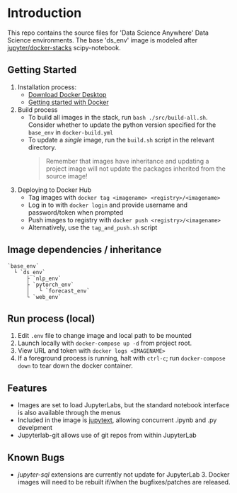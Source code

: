 # Introduction
This repo contains the source files for 'Data Science Anywhere' Data Science environments.  The base 'ds_env' image is modeled after [jupyter/docker-stacks](https://github.com/jupyter/docker-stacks) scipy-notebook.


## Getting Started
1.	Installation process:
    *  [Download Docker Desktop](https://www.docker.com/products/docker-desktop)
    *  [Getting started with Docker](https://docs.docker.com/)
2.	Build process
    *  To build all images in the stack, run `bash ./src/build-all.sh`. Consider whether to update the python version specified for the `base_env` in `docker-build.yml`
    *  To update a _single_ image, run the `build.sh` script in the relevant directory.
        > Remember that images have inheritance and updating a project image will not update the packages inherited from the source image!
1.  Deploying to Docker Hub
    *  Tag images with `docker tag <imagename> <registry>/<imagename>`
    *  Log in to with `docker login` and provide username and password/token when prompted
    *  Push images to registry with `docker push <registry>/<imagename>`
    *  Alternatively, use the `tag_and_push.sh` script


## Image dependencies / inheritance
```
`base_env`
  └ `ds_env`
      ├ `nlp_env`
      ├ `pytorch_env`
      │   └ `forecast_env`
      └ `web_env`
```

## Run process (local)
1.  Edit `.env` file to change image and local path to be mounted
2.  Launch locally with `docker-compose up -d` from project root.
3.  View URL and token with `docker logs <IMAGENAME>`
4.  If a foreground process is running, halt with `ctrl-c`; run `docker-compose down` to tear down the docker container.


## Features
*  Images are set to load JupyterLabs, but the standard notebook interface is also available through the menus
*  Included in the image is [jupytext](https://jupytext.readthedocs.io/en/latest/introduction.html), allowing concurrent .ipynb and .py develpment
*  Jupyterlab-git allows use of git repos from within JupyterLab


## Known Bugs
*  *jupyter-sql* extensions are currently not update for JupyterLab 3.  Docker images will need to be rebuilt if/when the bugfixes/patches are released.
